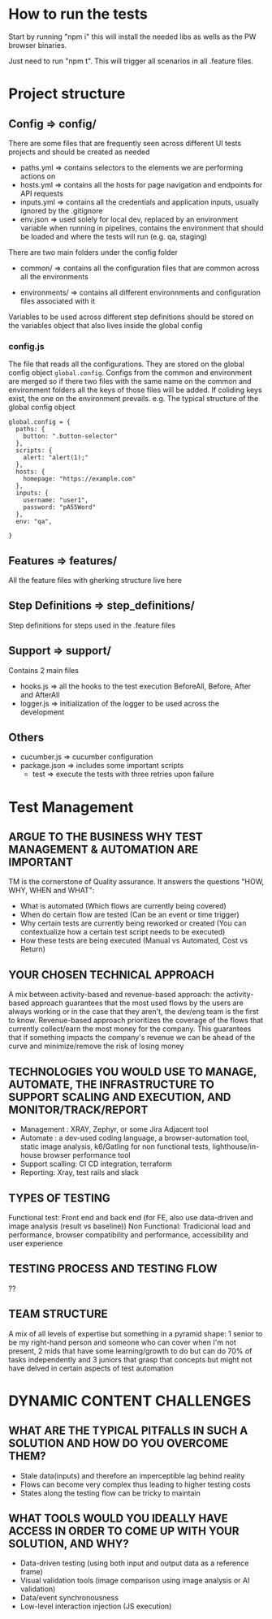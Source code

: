 # How to run the tests

Start by running "npm i" this will install the needed libs as wells as the PW browser binaries.

Just need to run "npm t". This will trigger all scenarios in all .feature files.


# Project structure

## Config => config/

There are some files that are frequently seen across different UI tests projects and should be created as needed

- paths.yml => contains selectors to the elements we are performing actions on
- hosts.yml => contains all the hosts for page navigation and endpoints for API requests
- inputs.yml => contains all the credentials and application inputs, usually ignored by the .gitignore
- env.json => used solely for local dev, replaced by an environment variable when running in pipelines, contains the environment that should be loaded and where the tests will run (e.g. qa, staging)

There are two main folders under the config folder

- common/ => contains all the configuration files that are common across all the environments

- environments/ => contains all different environnments and configuration files associated with it

Variables to be used across different step definitions should be stored on the variables object that also lives inside the global config

### config.js

The file that reads all the configurations. They are stored on the global config object `global.config`. Configs from the common and environment are merged so if there two files with the same name on the common and environment folders all the keys of those files will be added. If coliding keys exist, the one on the environment prevails.
e.g. The typical structure of the global config object

```
global.config = {
  paths: {
    button: ".button-selector"
  },
  scripts: {
    alert: "alert(1);"
  },
  hosts: {
    homepage: "https://example.com"
  },
  inputs: {
    username: "user1",
    password: "pA55Word"
  },
  env: "qa",

}
```

## Features => features/

All the feature files with gherking structure live here

## Step Definitions => step_definitions/

Step definitions for steps used in the .feature files

## Support => support/

Contains 2 main files

- hooks.js => all the hooks to the test execution BeforeAll, Before, After and AfterAll
- logger.js => initialization of the logger to be used across the development

## Others

- cucumber.js => cucumber configuration
- package.json => includes some important scripts
  - test => execute the tests with three retries upon failure


# Test Management


## ARGUE TO THE BUSINESS WHY TEST MANAGEMENT & AUTOMATION ARE IMPORTANT


TM is the cornerstone of Quality assurance. It answers the questions "HOW, WHY, WHEN and WHAT":
  - What is automated (Which flows are currently being covered)
  - When do certain flow are tested (Can be an event or time trigger)
  - Why certain tests are currently being reworked or created (You can contextualize how a certain test script needs to be executed)
  - How these tests are being executed (Manual vs Automated, Cost vs Return)


## YOUR CHOSEN TECHNICAL APPROACH


A mix between activity-based and revenue-based approach: the activity-based approach guarantees that the most used flows by the users are always working or in the case that they aren't, the dev/eng team is the first to know. Revenue-based approach prioritizes the coverage of the flows that currently collect/earn the most money for the company. This guarantees that if something impacts the company's revenue we can be ahead of the curve and minimize/remove the risk of losing money


## TECHNOLOGIES YOU WOULD USE TO MANAGE, AUTOMATE, THE INFRASTRUCTURE TO SUPPORT SCALING AND EXECUTION, AND MONITOR/TRACK/REPORT


- Management : XRAY, Zephyr, or some Jira Adjacent tool
- Automate : a dev-used coding language, a browser-automation tool, static image analysis, k6/Gatling for non functional tests, lighthouse/in-house browser performance tool
- Support scalling: CI CD integration, terraform
- Reporting: Xray, test rails and slack


## TYPES OF TESTING


Functional test: Front end and back end (for FE, also use data-driven and image analysis (result vs baseline))
Non Functional: Tradicional load and performance, browser compatibility and performance, accessibility and user experience


## TESTING PROCESS AND TESTING FLOW
 ??


## TEAM STRUCTURE


A mix of all levels of expertise but something in a pyramid shape: 1 senior to be my right-hand person and someone who can cover when I'm not present, 2 mids that have some learning/growth to do but can do 70% of tasks independently and 3 juniors that grasp that concepts but might not have delved in certain aspects of test automation




# DYNAMIC CONTENT CHALLENGES


## WHAT ARE THE TYPICAL PITFALLS IN SUCH A SOLUTION AND HOW DO YOU OVERCOME THEM?


- Stale data(inputs) and therefore an imperceptible lag behind reality
- Flows can become very complex thus leading to higher testing costs
- States along the testing flow can be tricky to maintain




## WHAT TOOLS WOULD YOU IDEALLY HAVE ACCESS IN ORDER TO COME UP WITH YOUR SOLUTION, AND WHY?


- Data-driven testing (using both input and output data as a reference frame)
- Visual validation tools (image comparison using image analysis or AI validation)
- Data/event synchronousness
- Low-level interaction injection (JS execution)

